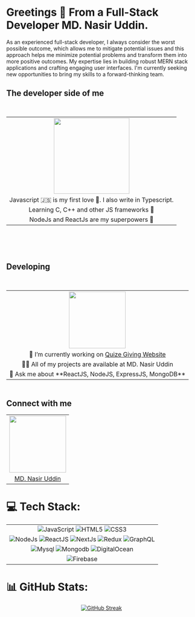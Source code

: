 

# Greetings 👋 From a Full-Stack Developer MD. Nasir Uddin.

As an experienced full-stack developer, I always consider the worst possible outcome, which allows me to mitigate potential issues and this approach helps me minimize potential problems and transform them into more positive outcomes. My expertise lies in building robust MERN stack applications and crafting engaging user interfaces. I'm currently seeking new opportunities to bring my skills to a forward-thinking team.

## The developer side of me
<table   border="0" align="center" style="margin-top: 50px; margin-bottom: 50px;">
    <tr>
        <td align="center">
            <img src="https://octodex.github.com/images/catstello.png" align="center" height="200">
        </td>
    </tr>
    <tr>
        <td align="center">
            Javascript 🇯‌🇸‌ is my first love 💙. I also write in Typescript.
        </td>
    </tr>
    <tr>
        <td align="center">
            Learning C, C++ and other JS frameworks 📖
        </td>
    </tr>
    <tr>
        <td align="center">
            NodeJs and ReactJs are my superpowers 🦾
        </td>
    </tr>
   
   
</table>
<br/>

 ## Developing
<table  border="0" align="center" style="margin-top: 50px; margin-bottom: 50px;">
    <tr>
        <td align="center">
            <img src="https://octodex.github.com/images/gangnamtocat.png" align="center" height="150">
        </td>
    </tr>
    <tr>
        <td align="center">
            🔭 I’m currently working on <a href="https://exam-f478a.web.app/">Quize Giving Website</a>
        </td>
    </tr>
    <tr>
        <td align="center">
            👨‍💻 All of my projects are available at <a "https://mdnasir-uddin.vercel.app/">MD. Nasir Uddin</a>
        </td>
    </tr>
    <tr>
        <td align="center">
            💬 Ask me about **ReactJS, NodeJS, ExpressJS, MongoDB**
        </td>
    </tr>
</table>

## Connect with me

<table align="center"  border="0">
    <tr>
        <td align="center">
            <img src="https://octodex.github.com/images/daftpunktocat-thomas.gif" align="center" height="150">
        </td>
    </tr>
    <tr>
        <td align="center">
            <div style="display: flex; justify-content: center; gap: 20px;">
                <a href="https://www.linkedin.com/in/mdnasir-uddin/"> MD. Nasir Uddin </a>

     
</table>


# 💻 Tech Stack:
<table align="center" border="0">
    <tr>
        <td align="center">
            <img src="https://img.shields.io/badge/javascript-%23323330.svg?style=for-the-badge&logo=javascript&logoColor=%23F7DF1E" alt="JavaScript">
            <img src="https://img.shields.io/badge/html5-%23E34F26.svg?style=for-the-badge&logo=html5&logoColor=white" alt="HTML5">
            <img src="https://img.shields.io/badge/css3-%231572B6.svg?style=for-the-badge&logo=css3&logoColor=white" alt="CSS3">
        </td>
    </tr>
    <tr>
        <td align="center">
            <img src="https://img.shields.io/badge/node.js-6DA55F?style=for-the-badge&logo=node.js&logoColor=white" alt="NodeJs">
            <img src="https://img.shields.io/badge/react-%2320232a.svg?style=for-the-badge&logo=react&logoColor=%2361DAFB" alt="ReactJS">
            <img src="https://img.shields.io/badge/Next-black?style=for-the-badge&logo=next.js&logoColor=white" alt="NextJs">
            <img src="https://img.shields.io/badge/redux-%23593d88.svg?style=for-the-badge&logo=redux&logoColor=white" alt="Redux">
            <img src="https://img.shields.io/badge/-GraphQL-E10098?style=for-the-badge&logo=graphql&logoColor=white" alt="GraphQL">
        </td>
    </tr>
    <!-- Add more rows as needed -->
    <tr>
      <td align="center">
            <img src="https://img.shields.io/badge/mysql-%2300f.svg?style=for-the-badge&logo=mysql&logoColor=white" alt="Mysql">
            <img src="https://img.shields.io/badge/MongoDB-%234ea94b.svg?style=for-the-badge&logo=mongodb&logoColor=white" alt="Mongodb">
            <img src="https://img.shields.io/badge/DigitalOcean-%230167ff.svg?style=for-the-badge&logo=digitalOcean&logoColor=white" alt="DigitalOcean">
        </td>
        </tr>
          <td align="center">
               <img src="https://img.shields.io/badge/firebase-%23039BE5.svg?style=for-the-badge&logo=firebase" alt="Firebase">
         
     
            
           
           
</table>

# 📊 GitHub Stats:
<div align="center">

[![GitHub Streak](https://streak-stats.demolab.com/?user=MohammadNasir520DenverCoder1)](https://git.io/streak-stats)

</div>
